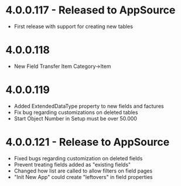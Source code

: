 4.0.0.117 - Released to AppSource
=================================

* First release with support for creating new tables

4.0.0.118
=========

* New Field Transfer Item Category->Item

4.0.0.119
=========

* Added ExtendedDataType property to new fields and factures
* Fix bug regarding customizations on deleted tables
* Start Object Number in Setup must be over 50.000

4.0.0.121 - Release to AppSource
================================

* Fixed bugs regarding customization on deleted fields
* Prevent treating fields added as "existing fields"
* Changed how list are called to allow filters on field pages
* "Init New App" could create "leftovers" in field properties

